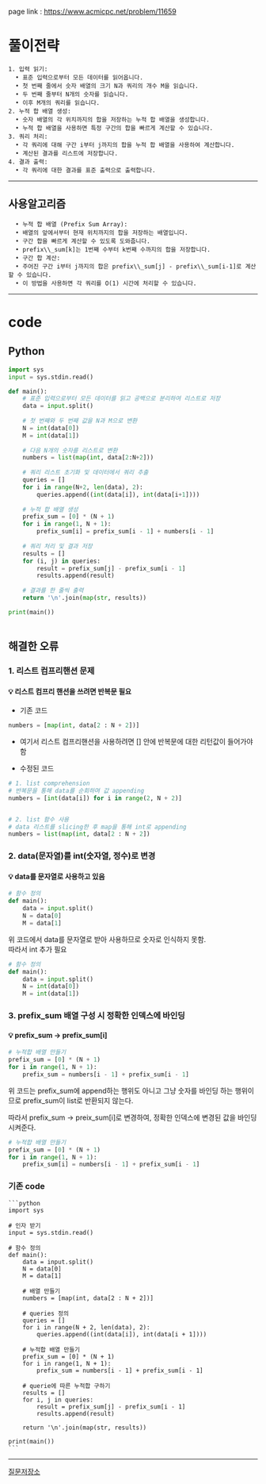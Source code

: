 page link : https://www.acmicpc.net/problem/11659
# 풀이전략
```
1. 입력 읽기:
  • 표준 입력으로부터 모든 데이터를 읽어옵니다.
  • 첫 번째 줄에서 숫자 배열의 크기 N과 쿼리의 개수 M을 읽습니다.
  • 두 번째 줄부터 N개의 숫자를 읽습니다.
  • 이후 M개의 쿼리를 읽습니다.
2. 누적 합 배열 생성:
  • 숫자 배열의 각 위치까지의 합을 저장하는 누적 합 배열을 생성합니다.
  • 누적 합 배열을 사용하면 특정 구간의 합을 빠르게 계산할 수 있습니다.
3. 쿼리 처리:
  • 각 쿼리에 대해 구간 i부터 j까지의 합을 누적 합 배열을 사용하여 계산합니다.
  • 계산된 결과를 리스트에 저장합니다.
4. 결과 출력:
  • 각 쿼리에 대한 결과를 표준 출력으로 출력합니다.
```

---

## 사용알고리즘

```
  • 누적 합 배열 (Prefix Sum Array):
  • 배열의 앞에서부터 현재 위치까지의 합을 저장하는 배열입니다.
  • 구간 합을 빠르게 계산할 수 있도록 도와줍니다.
  • prefix\\_sum[k]는 1번째 수부터 k번째 수까지의 합을 저장합니다.
  • 구간 합 계산:
  • 주어진 구간 i부터 j까지의 합은 prefix\\_sum[j] - prefix\\_sum[i-1]로 계산할 수 있습니다.
  • 이 방법을 사용하면 각 쿼리를 O(1) 시간에 처리할 수 있습니다.
```

---

# code

## Python

```python
import sys
input = sys.stdin.read()

def main():
    # 표준 입력으로부터 모든 데이터를 읽고 공백으로 분리하여 리스트로 저장
    data = input.split()
    
    # 첫 번째와 두 번째 값을 N과 M으로 변환
    N = int(data[0])
    M = int(data[1])
    
    # 다음 N개의 숫자를 리스트로 변환
    numbers = list(map(int, data[2:N+2]))
    
    # 쿼리 리스트 초기화 및 데이터에서 쿼리 추출
    queries = []
    for i in range(N+2, len(data), 2):
        queries.append((int(data[i]), int(data[i+1])))
    
    # 누적 합 배열 생성
    prefix_sum = [0] * (N + 1)
    for i in range(1, N + 1):
        prefix_sum[i] = prefix_sum[i - 1] + numbers[i - 1]
    
    # 쿼리 처리 및 결과 저장
    results = []
    for (i, j) in queries:
        result = prefix_sum[j] - prefix_sum[i - 1]
        results.append(result)
    
    # 결과를 한 줄씩 출력
    return '\n'.join(map(str, results))

print(main())
    
```

## 해결한 오류

### 1. 리스트 컴프리핸션 문제
#### 💡 리스트 컴프리 핸션을 쓰려면 반복문 필요
- 기존 코드
```python
numbers = [map(int, data[2 : N + 2])]
```
  - 여기서 리스트 컴프리핸션을 사용하려면 [] 안에 반복문에 대한 리턴값이 들어가야함

- 수정된 코드
```python
# 1. list comprehension
# 반복문을 통해 data를 순회하며 값 appending
numbers = [int(data[i]) for i in range(2, N + 2)]


# 2. list 함수 사용
# data 리스트를 slicing한 후 map을 통해 int로 appending
numbers = list(map(int, data[2 : N + 2])
```

### 2. data(문자열)를 int(숫자열, 정수)로 변경

#### 💡 data를 문자열로 사용하고 있음

```python
# 함수 정의
def main():
    data = input.split()
    N = data[0]
    M = data[1]
```

위 코드에서 data를 문자열로 받아 사용하므로 숫자로 인식하지 못함.  
따라서 int 추가 필요

```python
# 함수 정의
def main():
    data = input.split()
    N = int(data[0])
    M = int(data[1])
```

### 3. prefix_sum 배열 구성 시 정확한 인덱스에 바인딩

#### 💡 prefix_sum → prefix_sum[i]

```python
# 누적합 배열 만들기
prefix_sum = [0] * (N + 1)
for i in range(1, N + 1):
    prefix_sum = numbers[i - 1] + prefix_sum[i - 1]
```

위 코드는 prefix_sum에 append하는 행위도 아니고 그냥 숫자를 바인딩 하는 행위이므로 prefix_sum이 list로 반환되지 않는다.

따라서 prefix_sum → preix_sum[i]로 변경하여, 정확한 인덱스에 변경된 값을 바인딩 시켜준다.

```python
# 누적합 배열 만들기
prefix_sum = [0] * (N + 1)
for i in range(1, N + 1):
    prefix_sum[i] = numbers[i - 1] + prefix_sum[i - 1]
```

### 기존 code
    
    ```python
    import sys
    
    # 인자 받기
    input = sys.stdin.read()
    
    # 함수 정의
    def main():
        data = input.split()
        N = data[0]
        M = data[1]
        
        # 배열 만들기
        numbers = [map(int, data[2 : N + 2])]
        
        # queries 정의
        queries = []
        for i in range(N + 2, len(data), 2):
            queries.append((int(data[i]), int(data[i + 1])))
        
        # 누적합 배열 만들기
        prefix_sum = [0] * (N + 1)
        for i in range(1, N + 1):
            prefix_sum = numbers[i - 1] + prefix_sum[i - 1]
        
        # querie에 따른 누적합 구하기
        results = []
        for i, j in queries:
            result = prefix_sum[j] - prefix_sum[i - 1]
            results.append(result)
        
        return '\n'.join(map(str, results))
    
    print(main())
    ```

---

[질문저장소](https://www.notion.so/ca228c2f14eb49a3a009697fe98d95b4?pvs=21)
